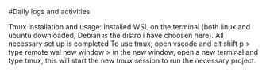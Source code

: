 #Daily logs and activities 

Tmux installation and usage:
Installed WSL on the terminal (both linux and ubuntu downloaded, Debian is the distro i have choosen here). All necessary set up is completed
To use tmux, open vscode and clt shift p > type remote wsl new window > in the new window, open a new terminal and type tmux, this will start the new tmux session to run the necessary project.
